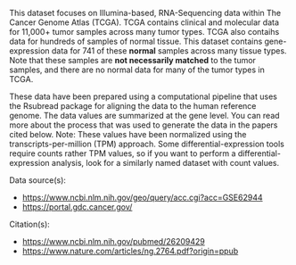 This dataset focuses on Illumina-based, RNA-Sequencing data within The Cancer Genome Atlas (TCGA). TCGA contains clinical and molecular data for 11,000+ tumor samples across many tumor types. TCGA also contaihs data for hundreds of samples of normal tissue. This dataset contains gene-expression data for 741 of these **normal** samples across many tissue types. Note that these samples are **not necessarily matched** to the tumor samples, and there are no normal data for many of the tumor types in TCGA.

These data have been prepared using a computational pipeline that uses the Rsubread package for aligning the data to the human reference genome. The data values are summarized at the gene level. You can read more about the process that was used to generate the data in the papers cited below. Note:  These values have been normalized using the transcripts-per-million (TPM) approach. Some differential-expression tools require counts rather TPM values, so if you want to perform a differential-expression analysis, look for a similarly named dataset with count values.

Data source(s):

* https://www.ncbi.nlm.nih.gov/geo/query/acc.cgi?acc=GSE62944
* https://portal.gdc.cancer.gov/

Citation(s):

* https://www.ncbi.nlm.nih.gov/pubmed/26209429
* https://www.nature.com/articles/ng.2764.pdf?origin=ppub
